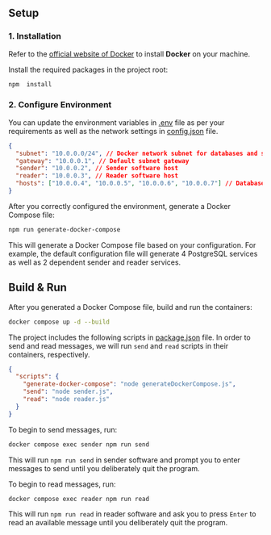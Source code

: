 ## Setup

### 1. Installation

Refer to the [official website of Docker](https://www.docker.com/) to install **Docker** on your machine.

Install the required packages in the project root:

```bash
npm  install
```

### 2. Configure Environment

You can update the environment variables in [.env](./.env) file as per your requirements as well as the network settings in [config.json](./config.json) file.

```json
{
  "subnet": "10.0.0.0/24", // Docker network subnet for databases and software
  "gateway": "10.0.0.1", // Default subnet gateway
  "sender": "10.0.0.2", // Sender software host
  "reader": "10.0.0.3", // Reader software host
  "hosts": ["10.0.0.4", "10.0.0.5", "10.0.0.6", "10.0.0.7"] // Database hosts
}
```

After you correctly configured the environment, generate a Docker Compose file:

```bash
npm run generate-docker-compose
```

This will generate a Docker Compose file based on your configuration. For example, the default configuration file will generate 4 PostgreSQL services as well as 2 dependent sender and reader services.

## Build & Run

After you generated a Docker Compose file, build and run the containers:

```bash
docker compose up -d --build
```

The project includes the following scripts in [package.json](./package.json) file. In order to send and read messages, we will run `send` and `read` scripts in their containers, respectively.

```json
{
  "scripts": {
    "generate-docker-compose": "node generateDockerCompose.js",
    "send": "node sender.js",
    "read": "node reader.js"
  }
}
```

To begin to send messages, run:

```bash
docker compose exec sender npm run send
```

This will run `npm run send` in sender software and prompt you to enter messages to send until you deliberately quit the program.

To begin to read messages, run:

```bash
docker compose exec reader npm run read
```

This will run `npm run read` in reader software and ask you to press `Enter` to read an available message until you deliberately quit the program.
